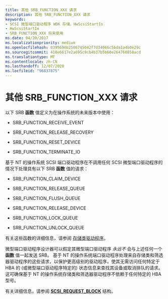 ```yaml
---
title: 其他 SRB_FUNCTION_XXX 请求
description: 其他 SRB_FUNCTION_XXX 请求
keywords:
- SCSI 微型端口驱动程序 WDK 存储，HwScsiStartIo
- HwScsiStartIo
- SRB_FUNCTION_XXX 将来使用
ms.date: 04/20/2017
ms.localizationpriority: medium
ms.openlocfilehash: 0395696b2586745042f7d34066c5bda1a4b0e29c
ms.sourcegitcommit: 418e6617e2a695c9cb4b37b5b60e264760858acd
ms.translationtype: MT
ms.contentlocale: zh-CN
ms.lasthandoff: 12/07/2020
ms.locfileid: "96837875"
---
```

# <a name="other-srb_function_xxx-requests"></a>其他 SRB_FUNCTION_XXX 请求

以下 SRB **函数** 值定义为在操作系统的未来版本中使用：

- SRB_FUNCTION_RECEIVE_EVENT

- SRB_FUNCTION_RELEASE_RECOVERY

- SRB_FUNCTION_RESET_DEVICE

- SRB_FUNCTION_TERMINATE_IO

基于 NT 的操作系统 SCSI 端口驱动程序在不调用任何 SCSI 微型端口驱动程序的情况下处理具有以下 SRB **函数** 值的请求：

- SRB_FUNCTION_CLAIM_DEVICE

- SRB_FUNCTION_RELEASE_QUEUE

- SRB_FUNCTION_FLUSH_QUEUE

- SRB_FUNCTION_RELEASE_DEVICE

- SRB_FUNCTION_LOCK_QUEUE

- SRB_FUNCTION_UNLOCK_QUEUE

有关这些函数的详细信息，请参阅 [存储类驱动程序](introduction-to-storage-class-drivers.md)。

微型端口驱动程序设计器可以假定其微型端口驱动程序 *永远不* 会与上述任何一个 **函数** 值一起发送 SRB。 基于 NT 的操作系统端口驱动程序处理来自存储类和筛选器驱动程序的这些请求，以保护更高级别的驱动程序，使其无需访问任何特定于 HBA 的 (或微型端口驱动程序特定的) 状态信息来查找其设备或取消排队的请求。 这可确保基于 NT 的操作系统存储类和筛选器驱动程序不依赖于任何特定的 HBA 型号。

有关详细信息，请参阅 [**SCSI_REQUEST_BLOCK**](/windows-hardware/drivers/ddi/srb/ns-srb-_scsi_request_block) 结构。
